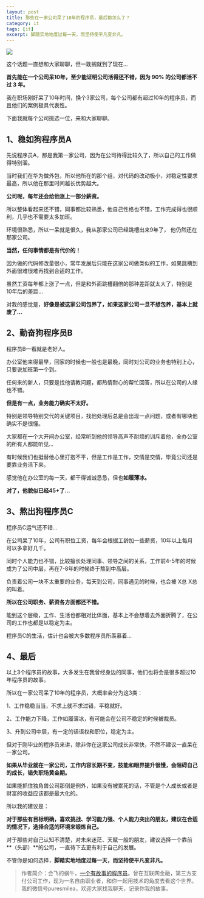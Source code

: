 ```yaml
---
layout: post
title: 那些在一家公司呆了10年的程序员，最后都怎么了？
category: it
tags: [it]
excerpt: 脚踏实地地度过每一天，而坚持使平凡变非凡。
---
```


![](http://favorites.ren/assets/images/2020/it/dail/dail01.jpg) 

这个话题一直想和大家聊聊，但一耽搁就到了现在...

**首先能在一个公司呆10年，至少能证明公司活得还不错，因为 90% 的公司都活不过 3 年。**

我在职场刚好呆了10年时间，换个3家公司，每个公司都有超过10年的程序员，而且他们的案例极具代表性。

下面我就每个公司挑选一位，来和大家聊聊。

## 1、稳如狗程序员A

先说程序员A，那是我第一家公司，因为在公司待得比较久了，所以自己的工作做得特别溜。

当时我们在华为做外包，所以他所在的那个组，对代码的改动极小，对稳定性要求最高，所以他在那里时间越长优势越大。

**公司呢，每年还会给他涨上一部分薪资。**

所以整体看起来还不错，同事都比较熟悉，他自己性格也不错，工作完成得也很顺利，几乎也不需要太多加班。

环境很熟悉，所以一呆就是很久，我从那家公司已经跳槽出来9年了， 他仍然还在那家公司。

**当然，任何事情都是有代价的！**

因为做的代码修改量很小，常年发展后只能在这家公司做类似的工作，如果跳槽到外面很难很难再找到合适的工作。

虽然工资每年都上涨了一点，但是和外面跳槽翻倍的那种差距就太大了，特别是10年后的差距...

对我的感觉是，**好像是被这家公司包养了，如果这家公司一旦不想包养，基本上就废了...**

## 2、勤奋狗程序员B

程序员B一看就是老好人。

办公室他来得最早，回家的时候也一般也是最晚，同时对公司的业务也特别上心，只要说加班第一个到。

任何来的新人，只要是找他请教问题，都热情耐心的帮忙回答，所以在公司的人缘也不错。

**但是有一点，业务能力确实不太好。**

特别是领导特别交代的关键项目，找他处理后总是会出现一点问题，或者有哪块他确实不是很懂。

大家都在一个大开间办公室，经常听到他的领导高声不耐烦的训斥着他，全办公室的所有人都能听见...

有时候我们也挺替他心里打抱不平，但是工作是工作，交情是交情，毕竟公司还是要靠业务活下来。

感觉他在办公室的每一天，都干得诚诚恳恳，但也**如履薄冰。**

**对了，他貌似已经45+了...**

## 3、熬出狗程序员C

程序员C运气还不错...

在公司呆了10年，公司有职位工资，每年会根据工龄加一些薪资，10年以上每月可以多拿好几千。

同时个人能力也不错，比较擅长处理同事、领导之间的关系，工作前4-5年的时候成为了公司中层，再在7-8年的时候终于熬到中高层。

负责着公司一块不太重要的业务，每天到公司，同事遇见的时候，也会被 X总 X总 的叫着。

**所以在公司职务、薪资各方面都还不错。**

能到这个层级，工作、生活也都相对比体面，基本上不会想着去外面折腾了，在公司的工作也都是以稳定为主。

程序员C的生活，估计也会被大多数程序员所羡慕着...

## 4、最后

以上3个程序员的故事，大多发生在我曾经身边的同事，他们也将会是很多超过10年程序员的故事。

所以在一家公司呆了10年的程序员，大概率会分为这3类：

1、工作稳稳当当，不求上就不求过错，平稳就好。

2、工作能力下降，工作如履薄冰，有可能会在公司不稳定的时候被裁员。

3、升到公司中层，有一定的话语权和职位，稳定为主。

但对于刚毕业的程序员来讲，除非你在这家公司成长非常快，不然不建议一直呆在一家公司。

**如果从毕业就在一家公司，工作内容长期不变，技能和眼界提升很慢，会阻碍自己的成长，错失职场黄金期。**

如果能抓住独角兽公司那倒是例外，如果没有被累死的话，不管是个人成长或者是财富的收益应该都是最大化的。 

所以我的建议是：

**对于那些有目标明确，喜欢挑战、学习能力强、个人能力突出的朋友，建议在合适的情况下，选择合适的环境来锻炼自己。**

对于那些对自己认知不清楚，对未来迷茫、天赋一般的朋友，建议选择一个靠前**（头部）**的公司，一直待下去更有利于自己的发展。

不管你是如何选择，**脚踏实地地度过每一天，而坚持使平凡变非凡。**



>作者简介：会飞的蜗牛，[一个有故事的程序员](http://www.ityouknow.com/life/2020/03/25/fengkou-10year.html)。曾在互联网金融，第三方支付公司工作，现为一名自由职业者，和你一起用技术的角度去看这个世界。我的微信号puresmilea，欢迎大家找我聊天，记录你我的故事。



